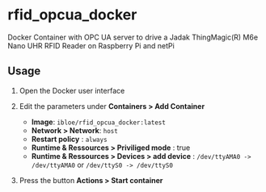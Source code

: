 # rfid_opcua_docker
Docker Container with OPC UA server to drive a Jadak ThingMagic(R) M6e Nano UHR RFID Reader on Raspberry Pi and netPi

## Usage 

1. Open the Docker user interface
2. Edit the parameters under **Containers > Add Container**
	* **Image**: `ibloe/rfid_opcua_docker:latest`
	* **Network > Network**: `host`
	* **Restart policy** : `always`
	* **Runtime & Ressources > Priviliged mode** : true
	* **Runtime & Ressources > Devices > add device** : `/dev/ttyAMA0 -> /dev/ttyAMA0` or `/dev/ttyS0 -> /dev/ttyS0`

3. Press the button **Actions > Start container**
